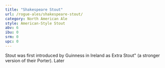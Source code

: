 ```yaml
---
title: "Shakespeare Stout"
url: /rogue-ales/shakespeare-stout/
category: North American Ale
style: American-Style Stout
abv: 6
ibu: 0
srm: 0
upc: 0
---
```

Stout was first introduced by Guinness in Ireland as Extra Stout" (a stronger version of their Porter). Later
